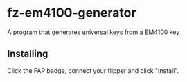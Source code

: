 # fz-em4100-generator
A program that generates universal keys from a EM4100 key

## Installing
Click the FAP badge, connect your flipper and click "Install".
